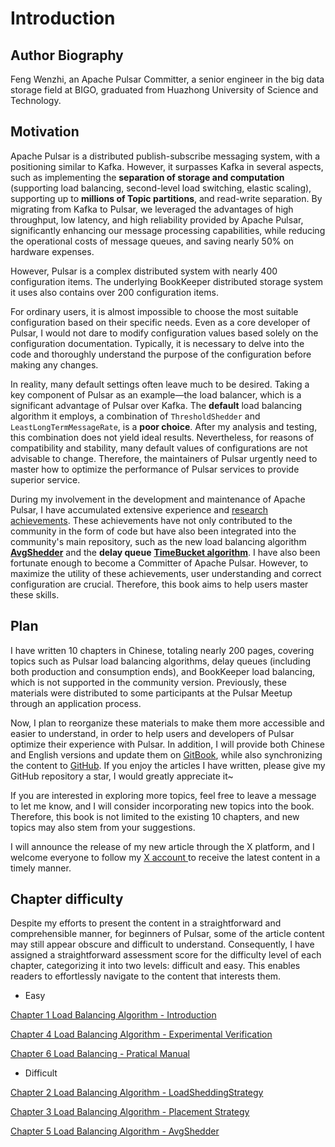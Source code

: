 # Introduction

## Author Biography

Feng Wenzhi, an Apache Pulsar Committer, a senior engineer in the big data storage field at BIGO, graduated from Huazhong University of Science and Technology.

## Motivation

Apache Pulsar is a distributed publish-subscribe messaging system, with a positioning similar to Kafka. However, it surpasses Kafka in several aspects, such as implementing the **separation of storage and computation** (supporting load balancing, second-level load switching, elastic scaling), supporting up to **millions of Topic partitions**, and read-write separation. By migrating from Kafka to Pulsar, we leveraged the advantages of high throughput, low latency, and high reliability provided by Apache Pulsar, significantly enhancing our message processing capabilities, while reducing the operational costs of message queues, and saving nearly 50% on hardware expenses.

However, Pulsar is a complex distributed system with nearly 400 configuration items. The underlying BookKeeper distributed storage system it uses also contains over 200 configuration items.

For ordinary users, it is almost impossible to choose the most suitable configuration based on their specific needs. Even as a core developer of Pulsar, I would not dare to modify configuration values based solely on the configuration documentation. Typically, it is necessary to delve into the code and thoroughly understand the purpose of the configuration before making any changes.

In reality, many default settings often leave much to be desired. Taking a key component of Pulsar as an example—the load balancer, which is a significant advantage of Pulsar over Kafka. The **default** load balancing algorithm it employs, a combination of `ThresholdShedder` and `LeastLongTermMessageRate`, is a **poor choice**. After my analysis and testing, this combination does not yield ideal results. Nevertheless, for reasons of compatibility and stability, many default values of configurations are not advisable to change. Therefore, the maintainers of Pulsar urgently need to master how to optimize the performance of Pulsar services to provide superior service.

During my involvement in the development and maintenance of Apache Pulsar, I have accumulated extensive experience and [research achievements](https://github.com/apache/pulsar/commits?author=thetumbled). These achievements have not only contributed to the community in the form of code but have also been integrated into the community's main repository, such as the new load balancing algorithm [**AvgShedder**](https://github.com/apache/pulsar/pull/22949) and the **delay queue** [**TimeBucket algorithm**](https://github.com/apache/pulsar/pull/23611). I have also been fortunate enough to become a Committer of Apache Pulsar. However, to maximize the utility of these achievements, user understanding and correct configuration are crucial. Therefore, this book aims to help users master these skills.

## Plan

I have written 10 chapters in Chinese, totaling nearly 200 pages, covering topics such as Pulsar load balancing algorithms, delay queues (including both production and consumption ends), and BookKeeper load balancing, which is not supported in the community version. Previously, these materials were distributed to some participants at the Pulsar Meetup through an application process.

Now, I plan to reorganize these materials to make them more accessible and easier to understand, in order to help users and developers of Pulsar optimize their experience with Pulsar. In addition, I will provide both Chinese and English versions and update them on [GitBook](https://tumbleds-library.gitbook.io/thetumbleds-library), while also synchronizing the content to [GitHub](https://github.com/thetumbled/Practical-Optimization-of-Apache-Pulsar). If you enjoy the articles I have written, please give my GitHub repository a star, I would greatly appreciate it\~

If you are interested in exploring more topics, feel free to leave a message to let me know, and I will consider incorporating new topics into the book. Therefore, this book is not limited to the existing 10 chapters, and new topics may also stem from your suggestions.

I will announce the release of my new article through the X platform, and I welcome everyone to follow my [X account ](https://x.com/thetumbledd)to receive the latest content in a timely manner.

## Chapter difficulty

Despite my efforts to present the content in a straightforward and comprehensible manner, for beginners of Pulsar, some of the article content may still appear obscure and difficult to understand. Consequently, I have assigned a straightforward assessment score for the difficulty level of each chapter, categorizing it into two levels: difficult and easy. This enables readers to effortlessly navigate to the content that interests them.

* Easy

[Chapter 1 Load Balancing Algorithm - Introduction](chapter-1-load-balancing-algorithm/)

[Chapter 4 Load Balancing Algorithm - Experimental Verification](chapter-4-load-balancing-algorithm-experimental-verification/)

[Chapter 6 Load Balancing - Pratical Manual](chapter-6-load-balancing-pratical-manual/)

* Difficult

[Chapter 2 Load Balancing Algorithm - LoadSheddingStrategy](chapter-2-load-balancing-algorithm-principles-and-analysis-load-shedding-strategy/)

[Chapter 3 Load Balancing Algorithm - Placement Strategy](chapter-3-load-balancing-algorithm-principles-and-analysis-placement-strategy/README/)

[Chapter 5 Load Balancing Algorithm - AvgShedder](chapter-5-load-balancing-algorithm-avgshedder/)

